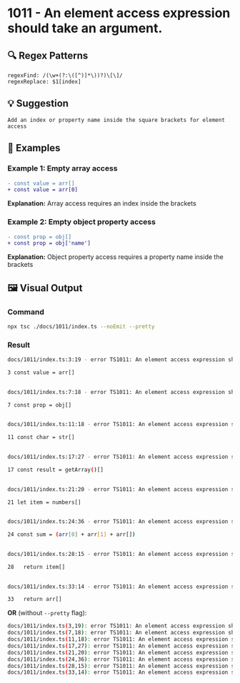 # 1011 - An element access expression should take an argument.

## 🔍 Regex Patterns
```regex
regexFind: /(\w+(?:\([^)]*\))?)\[\]/
regexReplace: $1[index]
```

## 💡 Suggestion
```text
Add an index or property name inside the square brackets for element access
```

## 📝 Examples

### Example 1: Empty array access
```diff
- const value = arr[]
+ const value = arr[0]
```

**Explanation:** Array access requires an index inside the brackets

### Example 2: Empty object property access
```diff
- const prop = obj[]
+ const prop = obj['name']
```

**Explanation:** Object property access requires a property name inside the brackets

## 🖼️ Visual Output
### Command
```bash
npx tsc ./docs/1011/index.ts --noEmit --pretty
```

### Result
```bash
docs/1011/index.ts:3:19 - error TS1011: An element access expression should take an argument.

3 const value = arr[]
                    

docs/1011/index.ts:7:18 - error TS1011: An element access expression should take an argument.

7 const prop = obj[]
                   

docs/1011/index.ts:11:18 - error TS1011: An element access expression should take an argument.

11 const char = str[]
                    

docs/1011/index.ts:17:27 - error TS1011: An element access expression should take an argument.

17 const result = getArray()[]
                             

docs/1011/index.ts:21:20 - error TS1011: An element access expression should take an argument.

21 let item = numbers[]
                      

docs/1011/index.ts:24:36 - error TS1011: An element access expression should take an argument.

24 const sum = (arr[0] + arr[1] + arr[])
                                      

docs/1011/index.ts:28:15 - error TS1011: An element access expression should take an argument.

28   return item[]
                 

docs/1011/index.ts:33:14 - error TS1011: An element access expression should take an argument.

33   return arr[]
```

**OR** (without `--pretty` flag):

```bash
docs/1011/index.ts(3,19): error TS1011: An element access expression should take an argument.
docs/1011/index.ts(7,18): error TS1011: An element access expression should take an argument.
docs/1011/index.ts(11,18): error TS1011: An element access expression should take an argument.
docs/1011/index.ts(17,27): error TS1011: An element access expression should take an argument.
docs/1011/index.ts(21,20): error TS1011: An element access expression should take an argument.
docs/1011/index.ts(24,36): error TS1011: An element access expression should take an argument.
docs/1011/index.ts(28,15): error TS1011: An element access expression should take an argument.
docs/1011/index.ts(33,14): error TS1011: An element access expression should take an argument.
```
